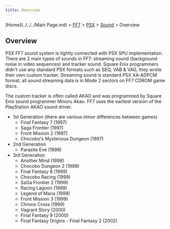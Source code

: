 ```yaml
---
title: Overview
---
```


[Home](../../../Main Page.md) > [FF7](../../../FF7.md) > [PSX](../../PSX.md) > [Sound](../Sound.md) > Overview

## Overview

PSX FF7 sound system is tightly connected with PSX SPU implementation. There are 2 main types of sounds in FF7: streaming sound (background noise in video sequences) and tracker sound. Square Enix programmers didn't use any standard PSX formats such as SEQ, VAB & VAG, they wrote their own custom tracker. Streaming sound is standard PSX XA-ADPCM format, all sound streaming data is in Mode 2 sectors on FF7 CDROM game discs.

The custom tracker is often called AKAO and was programmed by Square Enix sound programmer Minoru Akao. FF7 uses the earliest version of the PlayStation AKAO sound driver.

-   1st Generation (there are various minor differences between games)
    -   Final Fantasy 7 (1997)
    -   Saga Frontier (1997)
    -   Front Mission 2 (1997)
    -   Chocobo's Mysterious Dungeon (1997)
-   2nd Generation
    -   Parasite Eve (1998)
-   3rd Generation
    -   Another Mind (1998)
    -   Chocobo Dungeon 2 (1998)
    -   Final Fantasy 8 (1999)
    -   Chocobo Racing (1999)
    -   SaGa Frontier 2 (1999)
    -   Racing Lagoon (1999)
    -   Legend of Mana (1999)
    -   Front Mission 3 (1999)
    -   Chrono Cross (1999)
    -   Vagrant Story (2000)
    -   Final Fantasy 9 (2000)
    -   Final Fantasy Origins - Final Fantasy 2 (2002)
